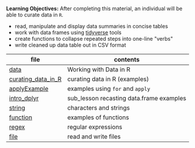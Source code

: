 **Learning Objectives:** After completing this material, an individual will be able to
curate data in `R`.

- read, manipulate and display data summaries in concise tables
- work with data frames using [tidyverse](http://tidyverse.org/) tools
- create functions to collapse repeated steps into one-line "verbs"
- write cleaned up data table out in CSV format

file | contents
---- | --------
[data](data.Rmd) | Working with Data in R
[curating_data_in_R](curating_data_in_R.Rmd) | curating data in R (examples)
[applyExample](applyExample.Rmd) | examples using `for` and `apply`
[intro_dplyr](intro_dplyr.Rmd) | sub_lesson recasting data.frame examples
[string](string.Rmd) | characters and strings
[function](function.Rmd) | examples of functions
[regex](regex.Rmd) | regular expressions
[file](file.Rmd) | read and write files
